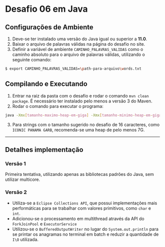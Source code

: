 # Desafio 06 em Java

## Configurações de Ambiente
1. Deve-se ter instalado uma versão do Java igual ou superior a **11.0**.
2. Baixar o arquivo de palavras válidas na página do desafio no site.
3. Definir a variável de ambiente `CAMINHO_PALAVRAS_VALIDAS` como o caminho absoluto para o arquivo de palavras válidas, utilizando o seguinte comando:
```sh
$ export CAMINHO_PALAVRAS_VALIDAS=\path-para-arquivo\words.txt
```

## Compilando e Executando
1. Entrar na raiz da pasta com o desafio e rodar o comando `mvn clean package`. É necessário ter instalado pelo menos a versão 3 do Maven.
2. Rodar o comando para executar o programa:
```sh
java -Xmx[tamanho-maximo-heap-em-giga] -Xmx[tamanho-minimo-heap-em-giga] -jar target/Desafio6-2-0.jar [lista-de-palavras]
```
3. Para strings com o tamanho sugerido no desafio de 16 caracteres, como `ICONIC PANAMA GARB`, recomenda-se uma heap de pelo menos 7G.

---

## Detalhes implementação
### Versão 1
Primeira tentativa, utilizando apenas as bibliotecas padrões do Java, sem utilizar multicore.

### Versão 2
- Utiliza-se a `Eclipse Collections API`, que possui implementações mais performáticas para se trabalhar com valores primitivos, como `char` e `int`.
- Adicionou-se o processamento em multithread através da API do `ForkJoinPool` e `ExecutorService`
- Utilizou-se o `BufferedOutputWriter` no lugar do `System.out.println` para se printar os anagramas no terminal em batch e reduzir a quantidade de `I\O` utilizada.